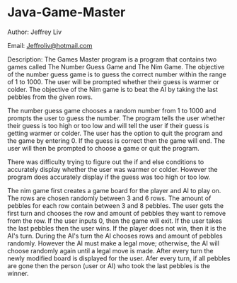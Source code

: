 # Java-Game-Master

Author: 
Jeffrey Liv

Email: 
Jeffroliv@hotmail.com

Description: 
The Games Master program is a program that contains two games
called The Number Guess Game and The Nim Game. The objective of the number guess game is to guess the correct number
within the range of 1 to 1000. The user will be prompted whether their 
guess is warmer or colder. The objective of the Nim game is to beat the AI
by taking the last pebbles from the given rows.

The number guess game chooses
a random number from 1 to 1000 and prompts the user to guess the number. The program
tells the user whether their guess is too high or too low and will tell the user if
their guess is getting warmer or colder. The user has the option to quit the program and
the game by entering 0. If the guess is correct then the game will end. The user will then
be prompted to choose a game or quit the program. 

There was difficulty trying to figure out the if and else conditions to accurately
display whether the user was warmer or colder. However the program does accurately display
if the guess was too high or too low.

The nim game first creates a game board for the player and AI to play on.
The rows are chosen randomly between 3 and 6 rows. The amount of pebbles 
for each row contain between 3 and 8 pebbles. The user gets the first turn and chooses
the row and amount of pebbles they want to remove from the row. If the user
inputs 0, then the game will exit. If the user takes the
last pebbles then the user wins. If the player does not win, then it is the AI's turn.
During the AI's turn the AI chooses rows and amount of pebbles randomly. However the AI
must make a legal move; otherwise, the AI will choose randomly again until a legal move
is made. After every turn the newly modified board is displayed for the user. Afer every
turn, if all pebbles are gone then the person (user or AI) who took the last pebbles is
the winner. 
